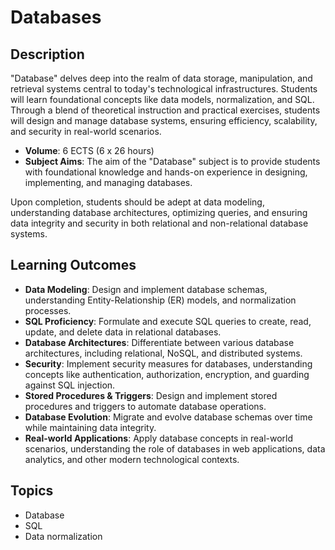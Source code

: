 # Databases

## Description

"Database" delves deep into the realm of data storage, manipulation, and retrieval systems central to today's technological infrastructures. Students will learn foundational concepts like data models, normalization, and SQL. Through a blend of theoretical instruction and practical exercises, students will design and manage database systems, ensuring efficiency, scalability, and security in real-world scenarios.

- **Volume**: 6 ECTS (6 x 26 hours)
- **Subject Aims**: The aim of the "Database" subject is to provide students with foundational knowledge and hands-on experience in designing, implementing, and managing databases.

Upon completion, students should be adept at data modeling, understanding database architectures, optimizing queries, and ensuring data integrity and security in both relational and non-relational database systems.

## Learning Outcomes
- **Data Modeling**: Design and implement database schemas, understanding Entity-Relationship (ER) models, and normalization processes.
- **SQL Proficiency**: Formulate and execute SQL queries to create, read, update, and delete data in relational databases.
- **Database Architectures**: Differentiate between various database architectures, including relational, NoSQL, and distributed systems.
- **Security**: Implement security measures for databases, understanding concepts like authentication, authorization, encryption, and guarding against SQL injection.
- **Stored Procedures & Triggers**: Design and implement stored procedures and triggers to automate database operations.
- **Database Evolution**: Migrate and evolve database schemas over time while maintaining data integrity.
- **Real-world Applications**: Apply database concepts in real-world scenarios, understanding the role of databases in web applications, data analytics, and other modern technological contexts.

## Topics
- Database
- SQL
- Data normalization
